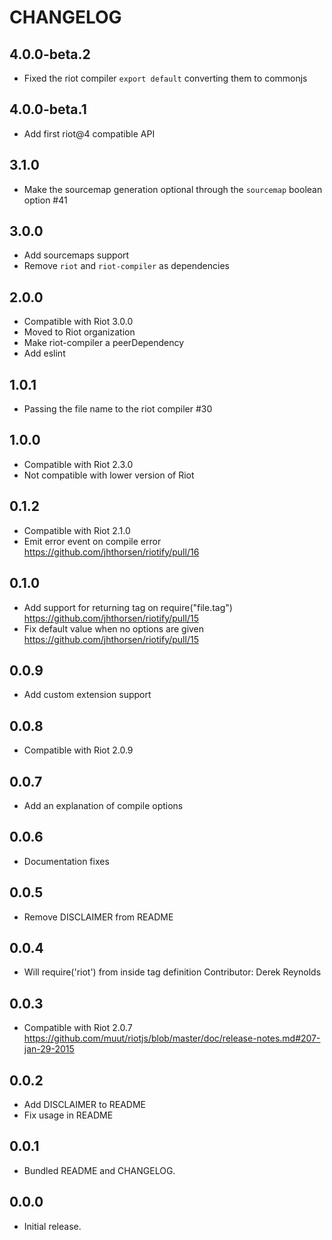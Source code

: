# CHANGELOG

## 4.0.0-beta.2
  * Fixed the riot compiler `export default` converting them to commonjs

## 4.0.0-beta.1
  * Add first riot@4 compatible API

## 3.1.0
  * Make the sourcemap generation optional through the `sourcemap` boolean option #41

## 3.0.0

  * Add sourcemaps support
  * Remove `riot` and `riot-compiler` as dependencies

## 2.0.0

  * Compatible with Riot 3.0.0
  * Moved to Riot organization
  * Make riot-compiler a peerDependency
  * Add eslint

## 1.0.1

  * Passing the file name to the riot compiler #30

## 1.0.0

  * Compatible with Riot 2.3.0
  * Not compatible with lower version of Riot

## 0.1.2

  * Compatible with Riot 2.1.0
  * Emit error event on compile error
    https://github.com/jhthorsen/riotify/pull/16

## 0.1.0

  * Add support for returning tag on require("file.tag")
    https://github.com/jhthorsen/riotify/pull/15
  * Fix default value when no options are given
    https://github.com/jhthorsen/riotify/pull/15

## 0.0.9

  * Add custom extension support

## 0.0.8

  * Compatible with Riot 2.0.9

## 0.0.7

  * Add an explanation of compile options

## 0.0.6

  * Documentation fixes

## 0.0.5

  * Remove DISCLAIMER from README

## 0.0.4

  * Will require('riot') from inside tag definition
    Contributor: Derek Reynolds

## 0.0.3

  * Compatible with Riot 2.0.7
    https://github.com/muut/riotjs/blob/master/doc/release-notes.md#207-jan-29-2015

## 0.0.2

  * Add DISCLAIMER to README
  * Fix usage in README

## 0.0.1

  * Bundled README and CHANGELOG.

## 0.0.0

  * Initial release.
